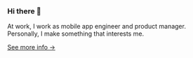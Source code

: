 ### Hi there 👋

At work, I work as mobile app engineer and product manager.  
Personally, I make something that interests me.

[See more info →](https://umechanhika.github.io/)
